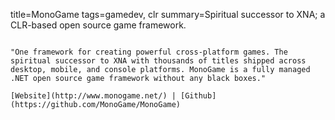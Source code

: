 title=MonoGame
tags=gamedev, clr
summary=Spiritual successor to XNA; a CLR-based open source game framework.
~~~~~~

"One framework for creating powerful cross-platform games. The spiritual successor to XNA with thousands of titles shipped across desktop, mobile, and console platforms. MonoGame is a fully managed .NET open source game framework without any black boxes."

[Website](http://www.monogame.net/) | [Github](https://github.com/MonoGame/MonoGame)

